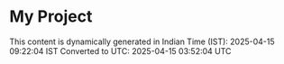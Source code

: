# My Project

This content is dynamically generated in Indian Time (IST): 2025-04-15 09:22:04 IST
Converted to UTC: 2025-04-15 03:52:04 UTC
